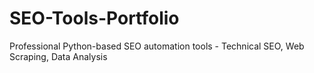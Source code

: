 # SEO-Tools-Portfolio
Professional Python-based SEO automation tools - Technical SEO, Web Scraping, Data Analysis
